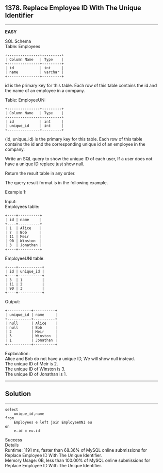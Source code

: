 ## 1378. Replace Employee ID With The Unique Identifier  
---

**EASY**

SQL Schema  
Table: Employees
```
+---------------+---------+
| Column Name   | Type    |
+---------------+---------+
| id            | int     |
| name          | varchar |
+---------------+---------+ 
```
id is the primary key for this table.
Each row of this table contains the id and the name of an employee in a company.
 

Table: EmployeeUNI
```
+---------------+---------+
| Column Name   | Type    |
+---------------+---------+
| id            | int     |
| unique_id     | int     |
+---------------+---------+
```
(id, unique_id) is the primary key for this table.
Each row of this table contains the id and the corresponding unique id of an employee in the company.
 

Write an SQL query to show the unique ID of each user, If a user does not have a unique ID replace just show null.

Return the result table in any order.

The query result format is in the following example.

 

Example 1:  

Input:   
Employees table:
```
+----+----------+
| id | name     |
+----+----------+
| 1  | Alice    |
| 7  | Bob      |
| 11 | Meir     |
| 90 | Winston  |
| 3  | Jonathan |
+----+----------+
```
EmployeeUNI table:
```
+----+-----------+
| id | unique_id |
+----+-----------+
| 3  | 1         |
| 11 | 2         |
| 90 | 3         |
+----+-----------+
```
Output: 
```
+-----------+----------+
| unique_id | name     |
+-----------+----------+
| null      | Alice    |
| null      | Bob      |
| 2         | Meir     |
| 3         | Winston  |
| 1         | Jonathan |
+-----------+----------+
```
Explanation:   
Alice and Bob do not have a unique ID, We will show null instead.   
The unique ID of Meir is 2.   
The unique ID of Winston is 3.   
The unique ID of Jonathan is 1.  

----

## Solution

----
```
select
    unique_id,name
from
    Employees e left join EmployeeUNI eu
on
    e.id = eu.id
```
Success   
Details    
Runtime: 1191 ms, faster than 68.36% of MySQL online submissions for Replace Employee ID With The Unique Identifier.   
Memory Usage: 0B, less than 100.00% of MySQL online submissions for Replace Employee ID With The Unique Identifier.   
